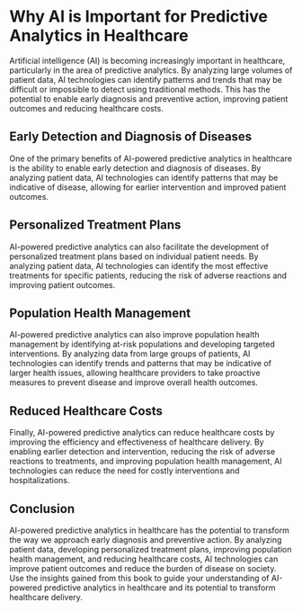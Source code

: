Why AI is Important for Predictive Analytics in Healthcare
========================================================================

Artificial intelligence (AI) is becoming increasingly important in healthcare, particularly in the area of predictive analytics. By analyzing large volumes of patient data, AI technologies can identify patterns and trends that may be difficult or impossible to detect using traditional methods. This has the potential to enable early diagnosis and preventive action, improving patient outcomes and reducing healthcare costs.

Early Detection and Diagnosis of Diseases
-----------------------------------------

One of the primary benefits of AI-powered predictive analytics in healthcare is the ability to enable early detection and diagnosis of diseases. By analyzing patient data, AI technologies can identify patterns that may be indicative of disease, allowing for earlier intervention and improved patient outcomes.

Personalized Treatment Plans
----------------------------

AI-powered predictive analytics can also facilitate the development of personalized treatment plans based on individual patient needs. By analyzing patient data, AI technologies can identify the most effective treatments for specific patients, reducing the risk of adverse reactions and improving patient outcomes.

Population Health Management
----------------------------

AI-powered predictive analytics can also improve population health management by identifying at-risk populations and developing targeted interventions. By analyzing data from large groups of patients, AI technologies can identify trends and patterns that may be indicative of larger health issues, allowing healthcare providers to take proactive measures to prevent disease and improve overall health outcomes.

Reduced Healthcare Costs
------------------------

Finally, AI-powered predictive analytics can reduce healthcare costs by improving the efficiency and effectiveness of healthcare delivery. By enabling earlier detection and intervention, reducing the risk of adverse reactions to treatments, and improving population health management, AI technologies can reduce the need for costly interventions and hospitalizations.

Conclusion
----------

AI-powered predictive analytics in healthcare has the potential to transform the way we approach early diagnosis and preventive action. By analyzing patient data, developing personalized treatment plans, improving population health management, and reducing healthcare costs, AI technologies can improve patient outcomes and reduce the burden of disease on society. Use the insights gained from this book to guide your understanding of AI-powered predictive analytics in healthcare and its potential to transform healthcare delivery.
